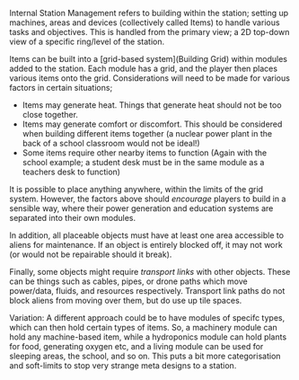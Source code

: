 Internal Station Management refers to building within the station; setting up machines, areas and devices (collectively called Items) to handle various tasks and objectives. This is handled from the primary view; a 2D top-down view of a specific ring/level of the station.

Items can be built into a [grid-based system](Building Grid) within modules added to the station. Each module has a grid, and the player then places various items onto the grid. Considerations will need to be made for various factors in certain situations;

- Items may generate heat. Things that generate heat should not be too close together.
- Items may generate comfort or discomfort. This should be considered when building different items together (a nuclear power plant in the back of a school classroom would not be ideal!)
- Some items require other nearby items to function (Again with the school example; a student desk must be in the same module as a teachers desk to function)

It is possible to place anything anywhere, within the limits of the grid system. However, the factors above should *encourage* players to build in a sensible way, where their power generation and education systems are separated into their own modules.

In addition, all placeable objects must have at least one area accessible to aliens for maintenance. If an object is entirely blocked off, it may not work (or would not be repairable should it break).

Finally, some objects might require *transport links* with other objects. These can be things such as cables, pipes, or drone paths which move power/data, fluids, and resources respectively. Transport link paths do not block aliens from moving over them, but do use up tile spaces.

Variation:
A different approach could be to have modules of specifc types, which can then hold certain types of items. So, a machinery module can hold any machine-based item, while a hydroponics module can hold plants for food, generating oxygen etc, and a living module can be used for sleeping areas, the school, and so on. This puts a bit more categorisation and soft-limits to stop very strange meta designs to a station.